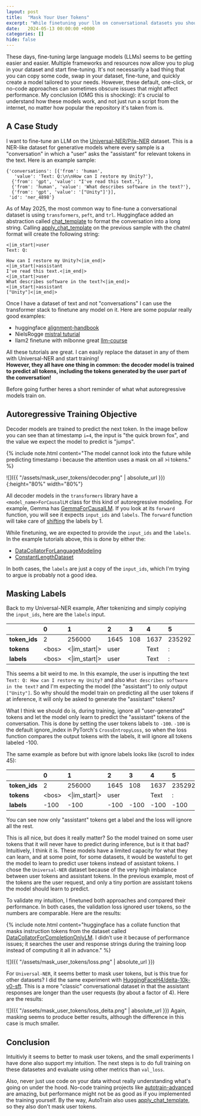 ```yaml
---
layout: post
title:  "Mask Your User Tokens"
excerpt: "While finetuning your llm on conversational datasets you should ignore the user tokens during backpropagation!"
date:   2024-05-13 00:00:00 +0000
categories: []
hide: false
---
```


These days, fine-tuning large language models (LLMs) seems to be getting easier and easier. Multiple frameworks and resources now allow you to plug in your dataset and start fine-tuning. It's not necessarily a bad thing that you can copy some code, swap in your dataset, fine-tune, and quickly create a model tailored to your needs. However, these default, one-click, or no-code approaches can sometimes obscure issues that might affect performance. My conclusion (OMG this is shocking): it's crucial to understand how these models work, and not just run a script from the internet, no matter how popular the repository it's taken from is.

## A Case Study
I want to fine-tune an LLM on the [Universal-NER/Pile-NER](https://huggingface.co/datasets/Universal-NER/Pile-NER-type) dataset. This is a NER-like dataset for generative models where every sample is a "conversation" in which a "user" asks the "assistant" for relevant tokens in the text. Here is an example sample:

```
{'conversations': [{'from': 'human',
   'value': 'Text: Q:\n\nHow can I restore my Unity?'},
  {'from': 'gpt', 'value': "I've read this text."},
  {'from': 'human', 'value': 'What describes software in the text?'},
  {'from': 'gpt', 'value': '["Unity"]'}],
 'id': 'ner_4898'}
```
As of May 2025, the most common way to fine-tune a conversational dataset is using `transformers`, `peft`, and `trl`. Huggingface added an abstraction called [chat_template](https://huggingface.co/docs/transformers/en/chat_templating) to format the conversation into a long string. Calling [apply_chat_template](https://huggingface.co/docs/transformers/en/main_classes/tokenizer#transformers.PreTrainedTokenizer.apply_chat_template) on the previous sample with the chatml format will create the following string:

```
<|im_start|>user
Text: Q:

How can I restore my Unity?<|im_end|>
<|im_start|>assistant
I've read this text.<|im_end|>
<|im_start|>user
What describes software in the text?<|im_end|>
<|im_start|>assistant
["Unity"]<|im_end|>
```
Once I have a dataset of text and not "conversations" I can use the transformer stack to finetune any model on it. Here are some popular really good examples:  
 <!--* phi-3 [sample finetune](https://huggingface.co/microsoft/Phi-3-mini-4k-instruct/blob/main/sample_finetune.py)  -->
* huggingface [alignment-handbook](https://github.com/huggingface/alignment-handbook/blob/main/scripts/run_sft.py)
* NielsRogge [mistral tuturial](https://github.com/NielsRogge/Transformers-Tutorials/blob/master/Mistral/Supervised_fine_tuning_(SFT)_of_an_LLM_using_Hugging_Face_tooling.ipynb)
* llam2 finetune with mlbonne great [llm-course](https://github.com/mlabonne/llm-course/blob/main/Fine_tune_Llama_2_in_Google_Colab.ipynb)

All these tutorials are great. I can easily replace the dataset in any of them with Universal-NER and start training!  
**However, they all have one thing in common: the decoder model is trained to predict all tokens, including the tokens generated by the user part of the conversation!** 

Before going further heres a short reminder of what what autoregressive models train on.

## Autoregressive Training Objective
Decoder models are trained to predict the next token. In the image bellow you can see than at timestamp `i=4`, the input is "the quick brown fox", and the value we expect the model to predict is "jumps".



{% include note.html 
    content="The model cannot look into the future while predicting timestamp i because the attention uses a mask on all >i tokens." %}
    
![]({{ "/assets/mask_user_tokens/decoder.png" | absolute_url }}){:height="80%" width="80%"}  

All decoder models in the `transformers` library have a `<model_name>ForCausalLM` class for this kind of autoregressive modeling. For example, Gemma has [GemmaForCausalLM](https://github.com/huggingface/transformers/blob/v4.40.2/src/transformers/models/gemma/modeling_gemma.py#L1042C7-L1042C23). If you look at its `forward` function, you will see it expects `input_ids` and `labels`. The `forward` function will take care of [shifting](https://github.com/huggingface/transformers/blob/v4.40.2/src/transformers/models/gemma/modeling_gemma.py#L1141) the labels by 1.  

While finetuning, we are expected to provide the `input_ids` and the `labels`. In the example tutorials above, this is done by either the:
* [DataCollatorForLanguageModeling](https://github.com/huggingface/transformers/blob/v4.40.2/src/transformers/data/data_collator.py#L776) 
* [ConstantLengthDataset](https://github.com/huggingface/trl/blob/main/trl/trainer/utils.py#L491)  

In both cases, the `labels` are just a copy of the `input_ids`, which I'm trying to argue is probably not a good idea.


## Masking Labels
Back to my Universal-NER example, After tokenizing and simply copiying the `input_ids`, here are the `labels` input.  

|               | 0           | 1                    | 2    | 3   | 4    | 5      | 6    | 7      | 8   | 9    | 10   | 11   | 12      | 13   | 14    | 15     | 16                 | 17   | 18                   | 19        | 20   | 21     | 22     | 23   | 24   | 25   | 26   | 27     | 28                 | 29   | 30                   | 31   | 32   | 33   | 34        | 35       | 36   | 37   | 38   | 39     | 40                 | 41   | 42                   | 43        | 44   | 45      | 46    | 47      | 48                 | 49   | 50          |
|:--------------|:------------|:---------------------|:-----|:----|:-----|:-------|:-----|:-------|:----|:-----|:-----|:-----|:--------|:-----|:------|:-------|:-------------------|:-----|:---------------------|:----------|:-----|:-------|:-------|:-----|:-----|:-----|:-----|:-------|:-------------------|:-----|:---------------------|:-----|:-----|:-----|:----------|:---------|:-----|:-----|:-----|:-------|:-------------------|:-----|:---------------------|:----------|:-----|:--------|:------|:--------|:-------------------|:-----|:------------|
| **token_ids** | 2           | 256000               | 1645 | 108 | 1637 | 235292 | 1274 | 235292 | 109 | 2299 | 798  | 590  | 9825    | 970  | 11823 | 235336 | 256001             | 108  | 256000               | 105776    | 108  | 235285 | 235303 | 524  | 1682 | 736  | 2793 | 235265 | 256001             | 108  | 256000               | 1645 | 108  | 1841 | 19306     | 6815     | 575  | 573  | 2793 | 235336 | 256001             | 108  | 256000               | 105776    | 108  | 3681    | 45737 | 4437    | 256001             | 108  | 1           |
| **tokens**    | &lt;bos&gt; | &lt;\|im_start\|&gt; | user |     | Text | :      | Q    | :      |     | How  | can  | I    | restore | my   | Unity | ?      | &lt;\|im_end\|&gt; |      | &lt;\|im_start\|&gt; | assistant |      | I      | &#x27; | ve   | read | this | text | .      | &lt;\|im_end\|&gt; |      | &lt;\|im_start\|&gt; | user |      | What | describes | software | in   | the  | text | ?      | &lt;\|im_end\|&gt; |      | &lt;\|im_start\|&gt; | assistant |      | [&quot; | Unity | &quot;] | &lt;\|im_end\|&gt; |      | &lt;eos&gt; |
| **labels**    | &lt;bos&gt; | &lt;\|im_start\|&gt; | user |     | Text | :      | Q    | :      |     | How  | can  | I    | restore | my   | Unity | ?      | &lt;\|im_end\|&gt; |      | &lt;\|im_start\|&gt; | assistant |      | I      | &#x27; | ve   | read | this | text | .      | &lt;\|im_end\|&gt; |      | &lt;\|im_start\|&gt; | user |      | What | describes | software | in   | the  | text | ?      | &lt;\|im_end\|&gt; |      | &lt;\|im_start\|&gt; | assistant |      | [&quot; | Unity | &quot;] | &lt;\|im_end\|&gt; |      | &lt;eos&gt; |


This seems a bit weird to me. In this example, the user is inputting the text `Text: Q: How can I restore my Unity?` and also `What describes software in the text?` and I'm expecting the model (the "assistant") to only output `["Unity"]`. So why should the model train on predicting all the user tokens if at inference, it will only be asked to generate the "assistant" tokens?

What I think we should do is, during training, ignore all "user-generated" tokens and let the model only learn to predict the "assistant" tokens of the conversation. This is done by setting the user tokens labels to `-100`. `-100` is the default ignore_index in PyTorch's `CrossEntropyLoss`, so when the loss function compares the output tokens with the labels, it will ignore all tokens labeled -100.  

The same example as before but with ignore labels looks like (scroll to index 45):  
 
|               | 0           | 1                    | 2    | 3    | 4    | 5      | 6    | 7      | 8    | 9    | 10   | 11   | 12      | 13   | 14    | 15     | 16                 | 17   | 18                   | 19        | 20   | 21     | 22     | 23   | 24   | 25   | 26   | 27     | 28                 | 29   | 30                   | 31   | 32   | 33   | 34        | 35       | 36   | 37   | 38   | 39     | 40                 | 41   | 42                   | 43        | 44   | 45      | 46    | 47      | 48                 | 49   | 50          |
|:--------------|:------------|:---------------------|:-----|:-----|:-----|:-------|:-----|:-------|:-----|:-----|:-----|:-----|:--------|:-----|:------|:-------|:-------------------|:-----|:---------------------|:----------|:-----|:-------|:-------|:-----|:-----|:-----|:-----|:-------|:-------------------|:-----|:---------------------|:-----|:-----|:-----|:----------|:---------|:-----|:-----|:-----|:-------|:-------------------|:-----|:---------------------|:----------|:-----|:--------|:------|:--------|:-------------------|:-----|:------------|
| **token_ids** | 2           | 256000               | 1645 | 108  | 1637 | 235292 | 1274 | 235292 | 109  | 2299 | 798  | 590  | 9825    | 970  | 11823 | 235336 | 256001             | 108  | 256000               | 105776    | 108  | 235285 | 235303 | 524  | 1682 | 736  | 2793 | 235265 | 256001             | 108  | 256000               | 1645 | 108  | 1841 | 19306     | 6815     | 575  | 573  | 2793 | 235336 | 256001             | 108  | 256000               | 105776    | 108  | 3681    | 45737 | 4437    | 256001             | 108  | 1           |
| **tokens**    | &lt;bos&gt; | &lt;\|im_start\|&gt; | user |      | Text | :      | Q    | :      |      | How  | can  | I    | restore | my   | Unity | ?      | &lt;\|im_end\|&gt; |      | &lt;\|im_start\|&gt; | assistant |      | I      | &#x27; | ve   | read | this | text | .      | &lt;\|im_end\|&gt; |      | &lt;\|im_start\|&gt; | user |      | What | describes | software | in   | the  | text | ?      | &lt;\|im_end\|&gt; |      | &lt;\|im_start\|&gt; | assistant |      | [&quot; | Unity | &quot;] | &lt;\|im_end\|&gt; |      | &lt;eos&gt; |
| **labels**    | -100        | -100                 | -100 | -100 | -100 | -100   | -100 | -100   | -100 | -100 | -100 | -100 | -100    | -100 | -100  | -100   | -100               | -100 | -100                 | -100      | -100 | I      | &#x27; | ve   | read | this | text | .      | &lt;\|im_end\|&gt; | -100 | -100                 | -100 | -100 | -100 | -100      | -100     | -100 | -100 | -100 | -100   | -100               | -100 | -100                 | -100      | -100 | [&quot; | Unity | &quot;] | &lt;\|im_end\|&gt; | -100 | -100        |

You can see now only "assistant" tokens get a label and the loss will ignore all the rest.  


This is all nice, but does it really matter? So the model trained on some user tokens that it will never have to predict during inference, but is it that bad? Intuitively, I think it is. These models have a limited capacity for what they can learn, and at some point, for some datasets, it would be wasteful to get the model to learn to predict user tokens instead of assistant tokens. I chose the `Universal-NER` dataset because of the very high imbalance between user tokens and assistant tokens. In the previous example, most of the tokens are the user request, and only a tiny portion are assistant tokens the model should learn to predict.




To validate my intuition, I finetuned both approaches and compared their performance. In both cases, the validation loss ignored user tokens, so the numbers are comparable. Here are the results:


{% include note.html 
    content="huggingface has a collate function that masks instruction tokens from the dataset called [DataCollatorForCompletionOnlyLM]((https://github.com/huggingface/trl/blob/v0.8.6/trl/trainer/utils.py)). I didn’t use it because of performance issues; it searches the user and response strings during the training loop instead of computing it all in advance."
%}

![]({{ "/assets/mask_user_tokens/loss.png" | absolute_url }})


For `Universal-NER`, it seems better to mask user tokens, but is this true for other datasets? I did the same experiment with [HuggingFaceH4/deita-10k-v0-sft](https://huggingface.co/datasets/HuggingFaceH4/deita-10k-v0-sft). This is a more "classic" conversational dataset in that the assistant responses are longer than the user requests (by about a factor of 4). Here are the results:


![]({{ "/assets/mask_user_tokens/loss_deita.png" | absolute_url }})
Again, masking seems to produce better results, although the difference in this case is much smaller.

## Conclusion
Intuitivly it seems to better to mask user tokens, and the small experiments I have done also support my intuition. The next steps is to do full training on these datasetes and evaluate using other metrics than `val_loss`.  


Also, never just use code on your data without really understanding what's going on under the hood. No-code training projects like [autotrain-advanced](https://github.com/huggingface/autotrain-advanced) are amazing, but performance might not be as good as if you implemented the training yourself. By the way, AutoTrain also uses [apply_chat_template](https://github.com/huggingface/autotrain-advanced/blob/9c2c7b56eb2704ac16f4923d723b89b7c5364238/src/autotrain/trainers/clm/utils.py#L213), so they also don't mask user tokens.


